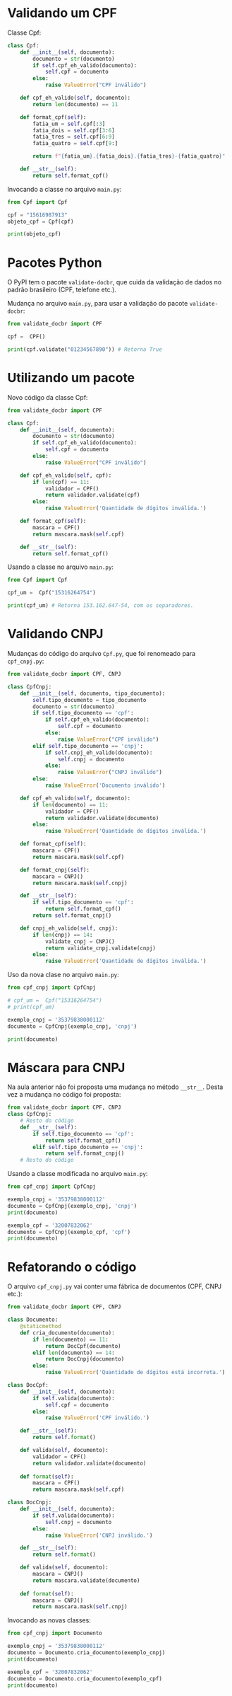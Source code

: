 # Validando um CPF
Classe Cpf:
```python
class Cpf:
    def __init__(self, documento):
        documento = str(documento)
        if self.cpf_eh_valido(documento):
            self.cpf = documento
        else:
            raise ValueError("CPF inválido")

    def cpf_eh_valido(self, documento):
        return len(documento) == 11

    def format_cpf(self):
        fatia_um = self.cpf[:3]
        fatia_dois = self.cpf[3:6]
        fatia_tres = self.cpf[6:9]
        fatia_quatro = self.cpf[9:]

        return f"{fatia_um}.{fatia_dois}.{fatia_tres}-{fatia_quatro}"

    def __str__(self):
        return self.format_cpf()
```

Invocando a classe no arquivo `main.py`:
```python
from Cpf import Cpf

cpf = "15616987913"
objeto_cpf = Cpf(cpf)

print(objeto_cpf)
```
# Pacotes Python
O PyPI tem o pacote `validate-docbr`, que cuida da validação de dados no padrão brasileiro (CPF, telefone etc.).

Mudança no arquivo `main.py`, para usar a validação do pacote `validate-docbr`:
```python
from validate_docbr import CPF

cpf =  CPF()

print(cpf.validate("01234567890")) # Retorna True
```
# Utilizando um pacote
Novo código da classe Cpf:
```python
from validate_docbr import CPF

class Cpf:
    def __init__(self, documento):
        documento = str(documento)
        if self.cpf_eh_valido(documento):
            self.cpf = documento
        else:
            raise ValueError("CPF inválido")

    def cpf_eh_valido(self, cpf):
        if len(cpf) == 11:
            validador = CPF()
            return validador.validate(cpf)
        else:
            raise ValueError('Quantidade de dígitos inválida.')

    def format_cpf(self):
        mascara = CPF()
        return mascara.mask(self.cpf)

    def __str__(self):
        return self.format_cpf()
```
Usando a classe no arquivo `main.py`:
```python
from Cpf import Cpf

cpf_um =  Cpf("15316264754")

print(cpf_um) # Retorna 153.162.647-54, com os separadores.
```
# Validando CNPJ
Mudanças do código do arquivo `Cpf.py`, que foi renomeado para `cpf_cnpj.py`:
```python
from validate_docbr import CPF, CNPJ

class CpfCnpj:
    def __init__(self, documento, tipo_documento):
        self.tipo_documento = tipo_documento
        documento = str(documento)
        if self.tipo_documento == 'cpf':
            if self.cpf_eh_valido(documento):
                self.cpf = documento
            else:
                raise ValueError("CPF inválido")
        elif self.tipo_documento == 'cnpj':
            if self.cnpj_eh_valido(documento):
                self.cnpj = documento
            else:
                raise ValueError("CNPJ inválido")
        else:
            raise ValueError('Documento inválido')

    def cpf_eh_valido(self, documento):
        if len(documento) == 11:
            validador = CPF()
            return validador.validate(documento)
        else:
            raise ValueError('Quantidade de dígitos inválida.')

    def format_cpf(self):
        mascara = CPF()
        return mascara.mask(self.cpf)

    def format_cnpj(self):
        mascara = CNPJ()
        return mascara.mask(self.cnpj)

    def __str__(self):
        if self.tipo_documento == 'cpf':
            return self.format_cpf()
        return self.format_cnpj()

    def cnpj_eh_valido(self, cnpj):
        if len(cnpj) == 14:
            validate_cnpj = CNPJ()
            return validate_cnpj.validate(cnpj)
        else:
            raise ValueError('Quantidade de dígitos inválida.')
```

Uso da nova clase no arquivo `main.py`:
```python
from cpf_cnpj import CpfCnpj

# cpf_um =  Cpf("15316264754")
# print(cpf_um)

exemplo_cnpj = '35379838000112'
documento = CpfCnpj(exemplo_cnpj, 'cnpj')

print(documento)
```
# Máscara para CNPJ
Na aula anterior não foi proposta uma mudança no método `__str__`. Desta vez a mudança no código foi proposta:

```python
from validate_docbr import CPF, CNPJ
class CpfCnpj:
    # Resto do código
    def __str__(self):
        if self.tipo_documento == 'cpf':
            return self.format_cpf()
        elif self.tipo_documento == 'cnpj':
            return self.format_cnpj()
    # Resto do código
```
Usando a classe modificada no arquivo `main.py`:
```python
from cpf_cnpj import CpfCnpj

exemplo_cnpj = '35379838000112'
documento = CpfCnpj(exemplo_cnpj, 'cnpj')
print(documento)

exemplo_cpf = '32007832062'
documento = CpfCnpj(exemplo_cpf, 'cpf')
print(documento)
```
# Refatorando o código
O arquivo `cpf_cnpj.py` vai conter uma fábrica de documentos (CPF, CNPJ etc.):
```python
from validate_docbr import CPF, CNPJ

class Documento:
    @staticmethod
    def cria_documento(documento):
        if len(documento) == 11:
            return DocCpf(documento)
        elif len(documento) == 14:
            return DocCnpj(documento)
        else:
            raise ValueError('Quantidade de dígitos está incorreta.')

class DocCpf:
    def __init__(self, documento):
        if self.valida(documento):
            self.cpf = documento
        else:
            raise ValueError('CPF inválido.')

    def __str__(self):
        return self.format()

    def valida(self, documento):
        validador = CPF()
        return validador.validate(documento)
    
    def format(self):
        mascara = CPF()
        return mascara.mask(self.cpf)

class DocCnpj:
    def __init__(self, documento):
        if self.valida(documento):
            self.cnpj = documento
        else:
            raise ValueError('CNPJ inválido.')

    def __str__(self):
        return self.format()

    def valida(self, documento):
        mascara = CNPJ()
        return mascara.validate(documento)
    
    def format(self):
        mascara = CNPJ()
        return mascara.mask(self.cnpj)
```
Invocando as novas classes:
```python
from cpf_cnpj import Documento

exemplo_cnpj = '35379838000112'
documento = Documento.cria_documento(exemplo_cnpj)
print(documento)

exemplo_cpf = '32007832062'
documento = Documento.cria_documento(exemplo_cpf)
print(documento)
```
